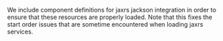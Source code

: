 We include component definitions for jaxrs jackson integration in order to ensure that these resources are properly loaded. Note that this 
fixes the start order issues that are sometime encountered when loading jaxrs services.
